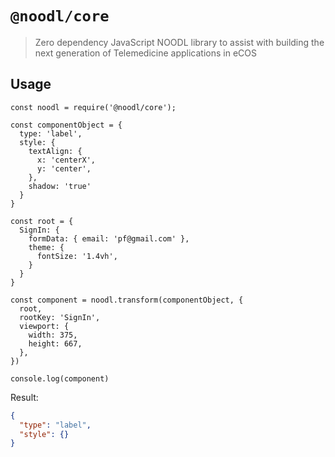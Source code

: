 # `@noodl/core`

> Zero dependency JavaScript NOODL library to assist with building the next generation of Telemedicine applications in eCOS

## Usage

```
const noodl = require('@noodl/core');

const componentObject = {
  type: 'label',
  style: {
    textAlign: {
      x: 'centerX',
      y: 'center',
    },
    shadow: 'true'
  }
}

const root = {
  SignIn: {
    formData: { email: 'pf@gmail.com' },
    theme: {
      fontSize: '1.4vh',
    }
  }
}

const component = noodl.transform(componentObject, {
  root,
  rootKey: 'SignIn',
  viewport: {
    width: 375,
    height: 667,
  },
})

console.log(component)
```

Result:

```json
{
  "type": "label",
  "style": {}
}
```
